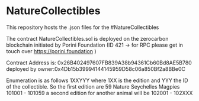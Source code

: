 # NatureCollectibles

This repository hosts the .json files for the #NatureCollectibles

The contract NatureCollectibles.sol is deployed on the zerocarbon blockchain initiated by Porini Foundation (ID 421 -> for RPC please get in touch over https://porini.foundation )

Contract Address is: 0x26B402497607FB839A38b94361Cb60Bd8AE5B780 deployed by owner:0x4Db15b39994144145959D58c06a850Bf2a8BBe0C

Enumeration is as follows 1XXYYY where 1XX is the edition and YYY the ID of the collectible. So the first edition are 59 Nature Seychelles Magpies  101001 - 101059 a second edition for another animal will be 102001 - 102XXX


